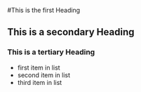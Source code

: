 #This is the first  Heading
## This is a secondary Heading
### This is a tertiary Heading

* first item in list
* second item in list
* third item in list